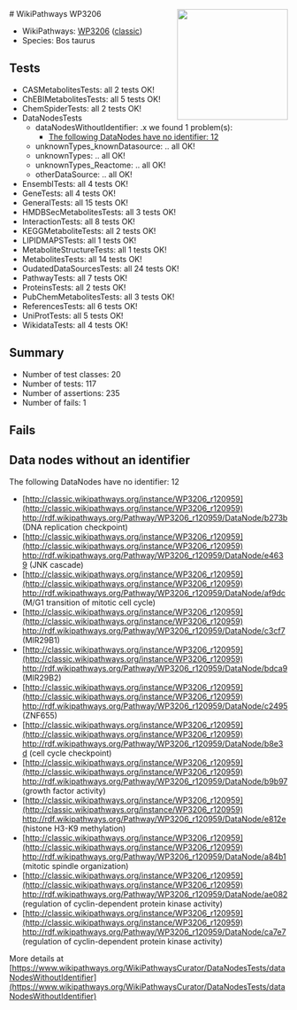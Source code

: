 <img style="float: right; width: 200px" src="https://upload.wikimedia.org/wikipedia/commons/thumb/8/83/Wplogo_with_text_500.png/640px-Wplogo_with_text_500.png" />
# WikiPathways WP3206

* WikiPathways: [WP3206](https://wikipathways.org/pathways/WP3206) ([classic](https://classic.wikipathways.org/instance/WP3206))
* Species: Bos taurus
## Tests
* CASMetabolitesTests: all 2 tests OK!
* ChEBIMetabolitesTests: all 5 tests OK!
* ChemSpiderTests: all 2 tests OK!
* DataNodesTests
    * dataNodesWithoutIdentifier: .x we found 1 problem(s):
        * [The following DataNodes have no identifier: 12](#8792c492)
    * unknownTypes_knownDatasource: .. all OK!
    * unknownTypes: .. all OK!
    * unknownTypes_Reactome: .. all OK!
    * otherDataSource: .. all OK!
* EnsemblTests: all 4 tests OK!
* GeneTests: all 4 tests OK!
* GeneralTests: all 15 tests OK!
* HMDBSecMetabolitesTests: all 3 tests OK!
* InteractionTests: all 8 tests OK!
* KEGGMetaboliteTests: all 2 tests OK!
* LIPIDMAPSTests: all 1 tests OK!
* MetaboliteStructureTests: all 1 tests OK!
* MetabolitesTests: all 14 tests OK!
* OudatedDataSourcesTests: all 24 tests OK!
* PathwayTests: all 7 tests OK!
* ProteinsTests: all 2 tests OK!
* PubChemMetabolitesTests: all 3 tests OK!
* ReferencesTests: all 6 tests OK!
* UniProtTests: all 5 tests OK!
* WikidataTests: all 4 tests OK!


## Summary

* Number of test classes: 20
* Number of tests: 117
* Number of assertions: 235
* Number of fails: 1

## Fails

<a name="8792c492" />

## Data nodes without an identifier

The following DataNodes have no identifier: 12

* [http://classic.wikipathways.org/instance/WP3206_r120959](http://classic.wikipathways.org/instance/WP3206_r120959) http://rdf.wikipathways.org/Pathway/WP3206_r120959/DataNode/b273b (DNA replication checkpoint)
* [http://classic.wikipathways.org/instance/WP3206_r120959](http://classic.wikipathways.org/instance/WP3206_r120959) http://rdf.wikipathways.org/Pathway/WP3206_r120959/DataNode/e4639 (JNK cascade)
* [http://classic.wikipathways.org/instance/WP3206_r120959](http://classic.wikipathways.org/instance/WP3206_r120959) http://rdf.wikipathways.org/Pathway/WP3206_r120959/DataNode/af9dc (M/G1 transition of mitotic cell cycle)
* [http://classic.wikipathways.org/instance/WP3206_r120959](http://classic.wikipathways.org/instance/WP3206_r120959) http://rdf.wikipathways.org/Pathway/WP3206_r120959/DataNode/c3cf7 (MIR29B1)
* [http://classic.wikipathways.org/instance/WP3206_r120959](http://classic.wikipathways.org/instance/WP3206_r120959) http://rdf.wikipathways.org/Pathway/WP3206_r120959/DataNode/bdca9 (MIR29B2)
* [http://classic.wikipathways.org/instance/WP3206_r120959](http://classic.wikipathways.org/instance/WP3206_r120959) http://rdf.wikipathways.org/Pathway/WP3206_r120959/DataNode/c2495 (ZNF655)
* [http://classic.wikipathways.org/instance/WP3206_r120959](http://classic.wikipathways.org/instance/WP3206_r120959) http://rdf.wikipathways.org/Pathway/WP3206_r120959/DataNode/b8e3d (cell cycle checkpoint)
* [http://classic.wikipathways.org/instance/WP3206_r120959](http://classic.wikipathways.org/instance/WP3206_r120959) http://rdf.wikipathways.org/Pathway/WP3206_r120959/DataNode/b9b97 (growth factor activity)
* [http://classic.wikipathways.org/instance/WP3206_r120959](http://classic.wikipathways.org/instance/WP3206_r120959) http://rdf.wikipathways.org/Pathway/WP3206_r120959/DataNode/e812e (histone H3-K9 methylation)
* [http://classic.wikipathways.org/instance/WP3206_r120959](http://classic.wikipathways.org/instance/WP3206_r120959) http://rdf.wikipathways.org/Pathway/WP3206_r120959/DataNode/a84b1 (mitotic spindle organization)
* [http://classic.wikipathways.org/instance/WP3206_r120959](http://classic.wikipathways.org/instance/WP3206_r120959) http://rdf.wikipathways.org/Pathway/WP3206_r120959/DataNode/ae082 (regulation of cyclin-dependent protein kinase activity)
* [http://classic.wikipathways.org/instance/WP3206_r120959](http://classic.wikipathways.org/instance/WP3206_r120959) http://rdf.wikipathways.org/Pathway/WP3206_r120959/DataNode/ca7e7 (regulation of cyclin-dependent protein kinase activity)


More details at [https://www.wikipathways.org/WikiPathwaysCurator/DataNodesTests/dataNodesWithoutIdentifier](https://www.wikipathways.org/WikiPathwaysCurator/DataNodesTests/dataNodesWithoutIdentifier)

